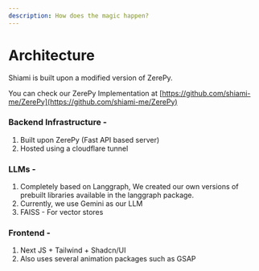 ```yaml
---
description: How does the magic happen?
---
```


# Architecture

Shiami is built upon a modified version of ZerePy.

You can check our ZerePy Implementation at  [https://github.com/shiami-me/ZerePy](https://github.com/shiami-me/ZerePy)

### Backend Infrastructure -&#x20;

1. Built upon ZerePy (Fast API based server)
2. Hosted using a cloudflare tunnel

### LLMs -

1. Completely based on Langgraph, We created our own versions of prebuilt libraries available in the langgraph package.
2. Currently, we use Gemini as our LLM
3. FAISS - For vector stores

### Frontend -&#x20;

1. Next JS + Tailwind + Shadcn/UI
2. Also uses several animation packages such as GSAP

